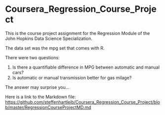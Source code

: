 # Coursera_Regression_Course_Project

This is the course project assignment for the Regression Module of the John Hopkins Data Science Specialization.

The data set was the mpg set that comes with R.

There were two questions:
  1. Is there a quantifiable difference in MPG between automatic and manual cars?
  2. Is automatic or manual transmission better for gas milage?

The answer may surprise you...

Here is a link to the Markdown file:
https://github.com/steffenhartleib/Coursera_Regression_Course_Project/blob/master/RegressionCourseProjectMD.md


 
